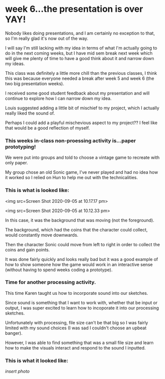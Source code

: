 # week 6...the presentation is over YAY!

Nobody likes doing presentations, and I am certainly no exception to that, so I'm really glad it's now out of the way. 

I will say I'm still lacking with my idea in terms of what I'm actually going to do in the next coming weeks, but I have mid sem break next week which will give me plenty of time to have a good think about it and narrow down my ideas. 

This class was definitely a little more chill than the previous classes, I think this was because everyone needed a break after week 5 and week 6 (the two big presentation weeks). 

I received some good student feedback about my presentation and will continue to explore how I can narrow down my idea. 

Louis suggested adding a little bit of mischief to my project, which I actually really liked the sound of. 

Perhaps I could add a playful mischevious aspect to my project?? I feel like that would be a good reflection of myself. 

### This weeks in-class non-proessing activity is...paper prototyping!

We were put into groups and told to choose a vintage game to recreate with only paper.

My group chose an old Sonic game, I've never played and had no idea how it worked so I relied on Hun to help me out with the technicalities. 

### This is what is looked like:

<img src=Screen Shot 2020-09-05 at 10.17.17 pm>

<img src=Screen Shot 2020-09-05 at 10.12.33 pm>

In this case, it was the background that was moving (not the foreground). 

The background, which had the coins that the character could collect, would constantly move downwards. 

Then the character Sonic could move from left to right in order to collect the coins and gain points. 

It was done fairly quickly and looks really bad but it was a good example of how to show someone how the game would work in an interactive sense (without having to spend weeks coding a prototype). 

### Time for another processing activity.

This time Karen taught us how to incorporate sound into our sketches. 

Since sound is something that I want to work with, whether that be input or output, I was super excited to learn how to incoporate it into our processing sketches.

Unfortunately with processing, file size can't be that big so I was fairly limited with my sound choices (I was sad I couldn't choose an upbeat banger).

However, I was able to find something that was a small file size and learn how to make the visuals interact and respond to the sound I inputted. 

### This is what it looked like:

*insert photo*


